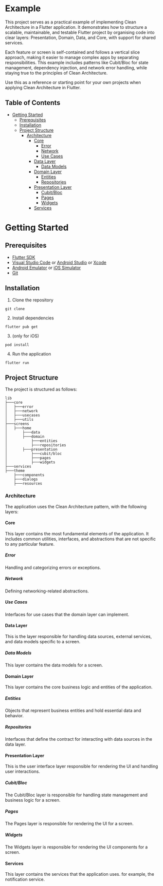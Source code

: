 # Example
This project serves as a practical example of implementing Clean Architecture in a Flutter application. It demonstrates how to structure a scalable, maintainable, and testable Flutter project by organising code into clear layers: Presentation, Domain, Data, and Core, with support for shared services.

Each feature or screen is self-contained and follows a vertical slice approach, making it easier to manage complex apps by separating responsibilities. This example includes patterns like Cubit/Bloc for state management, dependency injection, and network error handling, while staying true to the principles of Clean Architecture.

Use this as a reference or starting point for your own projects when applying Clean Architecture in Flutter.

## Table of Contents
- [Getting Started](#getting-started)
  - [Prerequisites](#prerequisites)
  - [Installation](#installation)
  - [Project Structure](#project-structure)
    - [Architecture](#architecture)
      - [Core](#core)
        - [Error](#error)
        - [Network](#network)
        - [Use Cases](#use-cases)
      - [Data Layer](#data-layer)
        - [Data Models](#data-models)
      - [Domain Layer](#domain-layer)
        - [Entities](#entities)
        - [Repositories](#repositories)
      - [Presentation Layer](#presentation-layer)
        - [Cubit/Bloc](#cubitbloc)
        - [Pages](#pages)
        - [Widgets](#widgets)
      - [Services](#services)

# Getting Started

## Prerequisites
- [Flutter SDK](https://flutter.dev/docs/get-started/install)
- [Visual Studio Code](https://code.visualstudio.com/) or [Android Studio](https://developer.android.com/studio) or [Xcode](https://developer.apple.com/xcode/)
- [Android Emulator](https://developer.android.com/studio/run/emulator) or [iOS Simulator](https://developer.apple.com/documentation/xcode/running_your_app_in_the_simulator_or_on_a_device)
- [Git](https://git-scm.com/downloads)

## Installation
1. Clone the repository
```
git clone
```
2. Install dependencies
```
flutter pub get
```
3. (only for iOS)
```
pod install
```
4. Run the application
```
flutter run
```

## Project Structure
The project is structured as follows:
```
lib
├───core
│   ├───error
│   ├───network
│   ├───usecases
│   ├───utils
├───screens
│   ├───home
│       ├───data
│       ├───domain
│           ├───entities
│           ├───repositories
│       ├───presentation
│           ├───cubit/bloc
│           ├───pages
│           ├───widgets
├───services
├───theme
    ├───components
    ├───dialogs
    ├───resources
```

### Architecture
The application uses the Clean Architecture pattern, with the following layers:

#### Core
This layer contains the most fundamental elements of the application. It includes common utilities, interfaces, and abstractions that are not specific to any particular feature.

##### Error
Handling and categorizing errors or exceptions.

##### Network
Defining networking-related abstractions.

##### Use Cases
Interfaces for use cases that the domain layer can implement.

#### Data Layer
This is the layer responsible for handling data sources, external services, and data models specific to a screen.

##### Data Models
This layer contains the data models for a screen.

#### Domain Layer
This layer contains the core business logic and entities of the application.

##### Entities
Objects that represent business entities and hold essential data and behavior.

##### Repositories
Interfaces that define the contract for interacting with data sources in the data layer.

#### Presentation Layer
This is the user interface layer responsible for rendering the UI and handling user interactions.

##### Cubit/Bloc
The Cubit/Bloc layer is responsible for handling state management and business logic for a screen.

##### Pages
The Pages layer is responsible for rendering the UI for a screen.

##### Widgets
The Widgets layer is responsible for rendering the UI components for a screen.


#### Services
This layer contains the services that the application uses. for example, the notification service.

